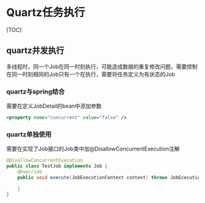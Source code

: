 # Quartz任务执行

[TOC]

## quartz并发执行

多线程时，同一个Job在同一时刻执行，可能造成数据的重复修改问题，需要控制在同一时刻相同的Job只有一个在执行，需要将任务定义为有状态的Job

### quartz与spring结合

需要在定义JobDetail的bean中添加参数

```xml
<property name="concurrent" value="false" />
```

### quartz单独使用

需要在实现了Job接口的Job类中加@DisallowConcurrentExecution注解

```java
@DisallowConcurrentExecution
public class TestJob implements Job {
	@Override
	public void execute(JobExecutionContext context) throws JobEcecutionException {
        
    }
}
```

